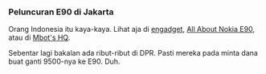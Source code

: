 ### Peluncuran E90 di Jakarta

Orang Indonesia itu kaya-kaya. Lihat aja di <a href="http://www.engadget.com/2007/06/13/nokias-e90-launch-party-held-in-jakarta/">engadget</a>, <a href="http://nokia-e90.blogspot.com/2007/06/e90-launch-photos.html">All About Nokia E90</a>, atau di <a href="http://mbot.multiply.com/photos/album/131">Mbot's HQ</a>.

Sebentar lagi bakalan ada ribut-ribut di DPR. Pasti mereka pada minta dana buat ganti 9500-nya ke E90. Duh.

<!-- {"time": "2007-06-14 00:30:28", "title": "Peluncuran E90 di Jakarta"} -->
